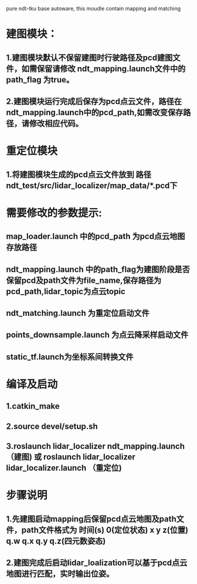 pure ndt-tku base autoware,
this moudle contain mapping and matching

# 建图模块：
## 1.建图模块默认不保留建图时行驶路径及pcd建图文件，如需保留请修改 ndt_mapping.launch文件中的path_flag 为true。
## 2.建图模块运行完成后保存为pcd点云文件，路径在ndt_mapping.launch中的pcd_path,如需改变保存路径，请修改相应代码。


# 重定位模块
## 1.将建图模块生成的pcd点云文件放到 路径ndt_test/src/lidar_localizer/map_data/*.pcd下


# 需要修改的参数提示:
## map_loader.launch 中的pcd_path 为pcd点云地图存放路径
## ndt_mapping.launch 中的path_flag为建图阶段是否保留pcd及path文件为file_name,保存路径为pcd_path,lidar_topic为点云topic
## ndt_matching.launch 为重定位启动文件
## points_downsample.launch 为点云降采样启动文件
## static_tf.launch为坐标系间转换文件


# 编译及启动
## 1.catkin_make
## 2.source devel/setup.sh
## 3.roslaunch lidar_localizer ndt_mapping.launch （建图) 或 roslaunch lidar_localizer lidar_localizer.launch （重定位)

# 步骤说明
## 1.先建图启动mapping后保留pcd点云地图及path文件，path文件格式为 时间(s) 0(定位状态) x y z(位置) q.w q.x q.y q.z(四元数姿态)
## 2.建图完成后启动lidar_loalization可以基于pcd点云地图进行匹配，实时输出位姿。
